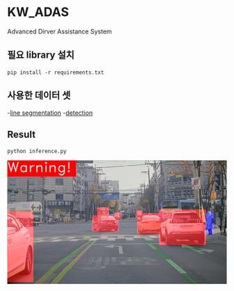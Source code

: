 # KW_ADAS
Advanced Dirver Assistance System

## 필요 library 설치
```
pip install -r requirements.txt
```

## 사용한 데이터 셋
-[line segmentation](https://www.kaggle.com/datasets/thomasfermi/lane-detection-for-carla-driving-simulator)
-[detection](https://aihub.or.kr/aihubdata/data/view.do?currMenu=115&topMenu=100&dataSetSn=195)

## Result
```
python inference.py
```

![Demo](./infer_result/20201125_0_0_00_0_0_1_front_0027701.png)
